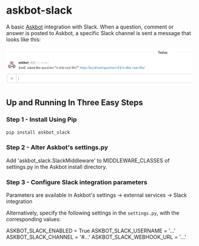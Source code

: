 # askbot-slack

A basic [Askbot](https://github.com/ASKBOT/askbot-devel) integration with Slack.  When a question, comment or answer is posted to Askbot, a specific Slack channel is sent a message that looks like this:

![Askbot Slack Hook](https://raw.githubusercontent.com/jonmbake/screenshots/master/askbot-slack/hook.png)

## Up and Running In Three Easy Steps

### Step 1 - Install Using Pip

```
pip install askbot_slack
```

### Step 2 - Alter Askbot's settings.py

Add 'askbot_slack.SlackMiddleware' to MIDDLEWARE_CLASSES of settings.py in the Askbot install directory.

### Step 3 - Configure Slack integration parameters

Parameters are available in Askbot's settings -> external services -> Slack integration

Alternatively, specify the following settings in the `settings.py`, with the corresponding values:

   ASKBOT_SLACK_ENABLED = True
   ASKBOT_SLACK_USERNAME = '...'
   ASKBOT_SLACK_CHANNEL = '#...'
   ASKBOT_SLACK_WEBHOOK_URL = '...'

